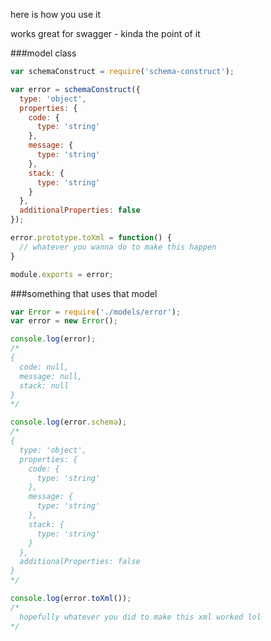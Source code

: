 here is how you use it

works great for swagger - kinda the point of it

###model class
```javascript
var schemaConstruct = require('schema-construct');

var error = schemaConstruct({
  type: 'object',
  properties: {
    code: {
      type: 'string'
    },
    message: {
      type: 'string'
    },
    stack: {
      type: 'string'
    }
  },
  additionalProperties: false
});

error.prototype.toXml = function() {
  // whatever you wanna do to make this happen
}

module.exports = error;
```

###something that uses that model
```javascript
var Error = require('./models/error');
var error = new Error();

console.log(error);
/*
{
  code: null,
  message: null,
  stack: null
}
*/

console.log(error.schema);
/*
{
  type: 'object',
  properties: {
    code: {
      type: 'string'
    },
    message: {
      type: 'string'
    },
    stack: {
      type: 'string'
    }
  },
  additionalProperties: false
}
*/

console.log(error.toXml());
/*
  hopefully whatever you did to make this xml worked lol
*/
```